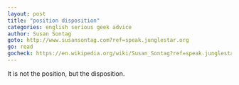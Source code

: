 ```yaml
---
layout: post
title: "position disposition"
categories: english serious geek advice
author: Susan Sontag
goto: http://www.susansontag.com?ref=speak.junglestar.org
go: read
gocheck: https://en.wikipedia.org/wiki/Susan_Sontag?ref=speak.junglestar.org
---
```

It is not the position, but the disposition.
